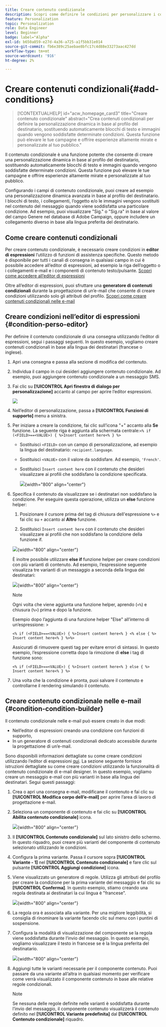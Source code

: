 ```yaml
---
title: Creare contenuto condizionale
description: Scopri come definire le condizioni per personalizzare i contenuti nell’interfaccia web di Adobe Campaign
feature: Personalization
topic: Personalization
role: Data Engineer
level: Beginner
badge: label="Alpha"
exl-id: b650a859-e27d-4a36-a725-a1f5bb31e014
source-git-commit: fb6e389c25aebae8bfc17c4d88e33273aac427dd
workflow-type: tm+mt
source-wordcount: '916'
ht-degree: 2%

---
```


# Creare contenuti condizionali{#add-conditions}

>[!CONTEXTUALHELP]
>id="acw_homepage_card3"
>title="Creare contenuto condizionale"
>abstract="Crea contenuti condizionali per definire la personalizzazione dinamica in base al profilo del destinatario, sostituendo automaticamente blocchi di testo e immagini quando vengono soddisfatte determinate condizioni. Questa funzione può elevare le tue campagne e offrire esperienze altamente mirate e personalizzate al tuo pubblico."

Il contenuto condizionale è una funzione potente che consente di creare una personalizzazione dinamica in base al profilo del destinatario, sostituendo automaticamente blocchi di testo e immagini quando vengono soddisfatte determinate condizioni. Questa funzione può elevare le tue campagne e offrire esperienze altamente mirate e personalizzate al tuo pubblico.

Configurando i campi di contenuto condizionale, puoi creare ad esempio una personalizzazione dinamica avanzata in base al profilo del destinatario. I blocchi di testo, i collegamenti, l’oggetto e/o le immagini vengono sostituiti nel contenuto del messaggio quando viene soddisfatta una particolare condizione. Ad esempio, puoi visualizzare &quot;Sig.&quot; o &quot;Sig.ra&quot; in base al valore del campo Genere nel database di Adobe Campaign, oppure includere un collegamento diverso in base alla lingua preferita del destinatario.

## Come creare contenuti condizionali

Per creare contenuto condizionale, è necessario creare condizioni in **editor di espressioni** l’utilizzo di funzioni di assistenza specifiche. Questo metodo è disponibile per tutti i canali di consegna in qualsiasi campo in cui è possibile accedere all’editor di espressioni, ad esempio la riga dell’oggetto o i collegamenti e-mail e i componenti di contenuto testo/pulsante. [Scopri come accedere all’editor di espressioni](gs-personalization.md/#access)

Oltre all’editor di espressioni, puoi sfruttare una **generatore di contenuti condizionali** durante la progettazione di un’e-mail che consente di creare condizioni utilizzando solo gli attributi del profilo. [Scopri come creare contenuti condizionali nelle e-mail](#condition-condition-builder)

## Creare condizioni nell’editor di espressioni {#condition-perso-editor}

Per definire il contenuto condizionale di una consegna utilizzando l’editor di espressioni, segui i passaggi seguenti. In questo esempio, vogliamo creare contenuti condizionali in base alla lingua dei destinatari (francese o inglese).

1. Apri una consegna e passa alla sezione di modifica del contenuto.

1. Individua il campo in cui desideri aggiungere contenuto condizionale. Ad esempio, puoi aggiungere contenuto condizionale a un messaggio SMS.

1. Fai clic su **[!UICONTROL Apri finestra di dialogo per personalizzazione]** accanto al campo per aprire l’editor espressioni.

   ![](assets/open-perso-editor-sms.png)

1. Nell’editor di personalizzazione, passa a **[!UICONTROL Funzioni di supporto]** menu a sinistra.

1. Per iniziare a creare la condizione, fai clic sull’icona &quot;+&quot; accanto alla **Se** funzione. La seguente riga è aggiunta alla schermata centrale:`<% if (<FIELD>==<VALUE>) { %>Insert content here<% } %>`

   * Sostituisci `<FIELD>` con un campo di personalizzazione, ad esempio la lingua del destinatario: `recipient.language`.
   * Sostituisci `<VALUE>` con il valore da soddisfare. Ad esempio, `'French'`.
   * Sostituisci `Ìnsert content here` con il contenuto che desideri visualizzare ai profili che soddisfano la condizione specificata.

     ![](assets/condition-sample1.png){width="800" align="center"}

1. Specifica il contenuto da visualizzare se i destinatari non soddisfano la condizione. Per eseguire questa operazione, utilizza un **else** funzione helper:

   1. Posizionare il cursore prima del tag di chiusura dell&#39;espressione `%>` e fai clic su `+` accanto al **Altro** funzione.

   1. Sostituisci `Ìnsert content here` con il contenuto che desideri visualizzare ai profili che non soddisfano la condizione della funzione if.

   ![](assets/condition-sample2.png){width="800" align="center"}

   È inoltre possibile utilizzare **else if** funzione helper per creare condizioni con più varianti di contenuto. Ad esempio, l’espressione seguente visualizza tre varianti di un messaggio a seconda della lingua dei destinatari:

   ![](assets/condition-sample3.png){width="800" align="center"}

   >[!NOTE]
   >
   >Ogni volta che viene aggiunta una funzione helper, aprendo (`<%`) e chiusura (`%>`) prima e dopo la funzione.
   >
   >Esempio dopo l’aggiunta di una funzione helper &quot;Else&quot; all’interno di un’espressione: >
   >
   >`<% if (<FIELD>==<VALUE>) { %>Insert content here<% } <% else { %> Insert content here<% } %>%>`
   >
   >Assicurati di rimuovere questi tag per evitare errori di sintassi. In questo esempio, l’espressione corretta dopo la rimozione di **else** i tag di funzione sono:
   >
   >`<% if (<FIELD>==<VALUE>) { %>Insert content here<% } else { %> Insert content here<% } %>`

1. Una volta che la condizione è pronta, puoi salvare il contenuto e controllarne il rendering simulando il contenuto.

## Creare contenuto condizionale nelle e-mail {#condition-condition-builder}

Il contenuto condizionale nelle e-mail può essere creato in due modi:
* Nell’editor di espressioni creando una condizione con funzioni di supporto,
* In un generatore di contenuti condizionali dedicato accessibile durante la progettazione di un’e-mail.

Sono disponibili informazioni dettagliate su come creare condizioni utilizzando l’editor di espressioni [qui](#condition-perso-editor). La sezione seguente fornisce istruzioni dettagliate su come creare condizioni utilizzando la funzionalità di contenuto condizionale di e-mail designer. In questo esempio, vogliamo creare un messaggio e-mail con più varianti in base alla lingua dei destinatari. Segui questi passaggi:

1. Crea o apri una consegna e-mail, modificane il contenuto e fai clic su **[!UICONTROL Modifica corpo dell’e-mail]** per aprire l’area di lavoro di progettazione e-mail.

1. Seleziona un componente di contenuto e fai clic su **[!UICONTROL Abilita contenuto condizionale]** icona.

   ![](assets/condition-email-enable.png){width="800" align="center"}

1. Il **[!UICONTROL Contenuto condizionale]** sul lato sinistro dello schermo. In questo riquadro, puoi creare più varianti del componente di contenuto selezionato utilizzando le condizioni.

1. Configura la prima variante. Passa il cursore sopra **[!UICONTROL Variante - 1]** nel **[!UICONTROL Contenuto condizionale]** e fare clic sul pulsante **[!UICONTROL Aggiungi condizione]** icona.

1. Viene visualizzato un generatore di regole. Utilizza gli attributi del profilo per creare la condizione per la prima variante del messaggio e fai clic su **[!UICONTROL Conferma]**. In questo esempio, stiamo creando una regola destinata ai destinatari la cui lingua è &quot;francese&quot;.

   ![](assets/condition-email-rule.png){width="800" align="center"}

1. La regola ora è associata alla variante. Per una migliore leggibilità, si consiglia di rinominare la variante facendo clic sul menu con i puntini di sospensione.

1. Configura la modalità di visualizzazione del componente se la regola viene soddisfatta durante l’invio del messaggio. In questo esempio, vogliamo visualizzare il testo in francese se è la lingua preferita del destinatario.

   ![](assets/condition-email-variant1.png){width="800" align="center"}

1. Aggiungi tutte le varianti necessarie per il componente contenuto. Puoi passare da una variante all’altra in qualsiasi momento per verificare come verrà visualizzato il componente contenuto in base alle relative regole condizionali.

   >[!NOTE]
   >Se nessuna delle regole definite nelle varianti è soddisfatta durante l’invio del messaggio, il componente contenuto visualizzerà il contenuto definito nel **[!UICONTROL Variante predefinita]** dal **[!UICONTROL Contenuto condizionale]** riquadro.
